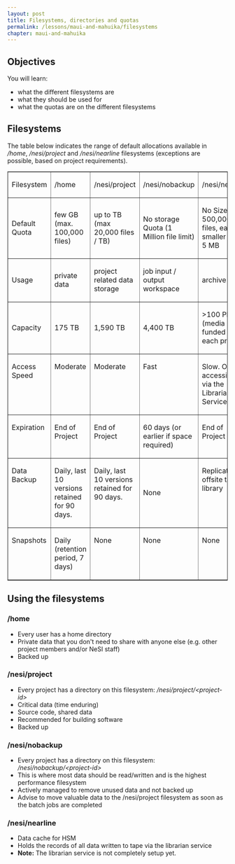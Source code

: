 ```yaml
---
layout: post
title: Filesystems, directories and quotas
permalink: /lessons/maui-and-mahuika/filesystems
chapter: maui-and-mahuika
---
```


## Objectives

You will learn:

* what the different filesystems are
* what they should be used for
* what the quotas are on the different filesystems

## Filesystems

The table below indicates the range of default allocations available in
_/home_, _/nesi/project_ and _/nesi/nearline_ filesystems (exceptions are
possible, based on project requirements).

<table border="1" cellspacing="0" cellpadding="0">
    <tbody>
        <tr>
            <td   valign="top">
                <p>
                    Filesystem
                </p>
            </td>
            <td   valign="top">
                <p>
                    /home
                </p>
            </td>
            <td   valign="top">
                <p>
                    /nesi/project
                </p>
            </td>
            <td   valign="top">
                <p>
                    /nesi/nobackup
                </p>
            </td>
            <td   valign="top">
                <p>
                    /nesi/nearline
                </p>
            </td>
        </tr>
        <tr>
            <td >
                <p>
                    Default Quota
                </p>
            </td>
            <td  >
                <p>
                    few GB (max. 100,000 files)
                </p>
            </td>
            <td  >
                <p>
                    up to TB (max 20,000 files / TB)
                </p>
            </td>
            <td  >
                <p>
                    No storage Quota (1 Million file limit)
                </p>
            </td>
            <td   >
                <p>
                    No Size Limit, 500,000 files, each no smaller than 5 MB
                </p>
            </td>
        </tr>
        <tr>
            <td  >
                <p>
                    Usage
                </p>
            </td>
            <td   >
                <p>
                    private data
                </p>
            </td>
            <td   >
                <p>
                    project related data storage
                </p>
            </td>
            <td   >
                <p>
                    job input / output workspace
                </p>
            </td>
            <td   >
                <p>
                    archive
                </p>
            </td>
        </tr>
        <tr>
            <td  >
                <p>
                    Capacity
                </p>
            </td>
            <td   >
                <p>
                    175 TB
                </p>
            </td>
            <td   >
                <p>
                    1,590 TB
                </p>
            </td>
            <td   >
                <p>
                    4,400 TB
                </p>
            </td>
            <td   >
                <p>
                    &gt;100 PB (media funded by each project)
                </p>
            </td>
        </tr>
        <tr>
            <td   valign="top">
                <p>
                    Access Speed
                </p>
            </td>
            <td   valign="top">
                <p>
                    Moderate
                </p>
            </td>
            <td   valign="top">
                <p>
                    Moderate
                </p>
            </td>
            <td   valign="top">
                <p>
                    Fast
                </p>
            </td>
            <td   valign="top">
                <p>
                   Slow. Only accessible via the Librarian Service.
                </p>
            </td>
        </tr>
        <tr>
            <td   valign="top">
                <p>
                    Expiration
                </p>
            </td>
            <td   valign="top">
                <p>
                    End of Project
                </p>
            </td>
            <td   valign="top">
                <p>
                    End of Project
                </p>
            </td>
            <td   valign="top">
                <p>
                    60 days (or earlier if space required)
                </p>
            </td>
            <td   valign="top">
                <p>
                    End of Project
                </p>
            </td>
        </tr>
        <tr>
            <td   valign="top">
                <p>
                    Data Backup
                </p>
            </td>
            <td   valign="top">
                <p>
                    Daily, last 10 versions retained for 90 days.
                </p>
            </td>
            <td   valign="top">
                <p>
                    Daily, last 10 versions retained for 90 days.
                </p>
            </td>
            <td  >
                <p>
                    None
                </p>
            </td>
            <td   valign="top">
                <p>
                    Replicated to offsite tape library
                </p>
            </td>
        </tr>
        <tr>
            <td   valign="top">
                <p>
                    Snapshots
                </p>
            </td>
            <td   valign="top">
                <p>
                    Daily (retention period, 7 days)
                </p>
            </td>
            <td   valign="top">
                <p>
                    None
                </p>
            </td>
            <td   valign="top">
                <p>
                    None
                </p>
            </td>
            <td   valign="top">
                <p>
                    None
                </p>
            </td>
        </tr>
    </tbody>
</table>

## Using the filesystems

### /home

* Every user has a home directory
* Private data that you don't need to share with anyone else (e.g. other project members and/or NeSI staff)
* Backed up

### /nesi/project

* Every project has a directory on this filesystem: _/nesi/project/<project-id\>_
* Critical data (time enduring)
* Source code, shared data
* Recommended for building software
* Backed up

### /nesi/nobackup

* Every project has a directory on this filesystem: _/nesi/nobackup/<project-id\>_
* This is where most data should be read/written and is the highest performance filesystem
* Actively managed to remove unused data and not backed up
* Advise to move valuable data to the /nesi/project filesystem as soon as the batch jobs are completed

### /nesi/nearline

* Data cache for HSM
* Holds the records of all data written to tape via the librarian service
* **Note:** The librarian service is not completely setup yet. 
